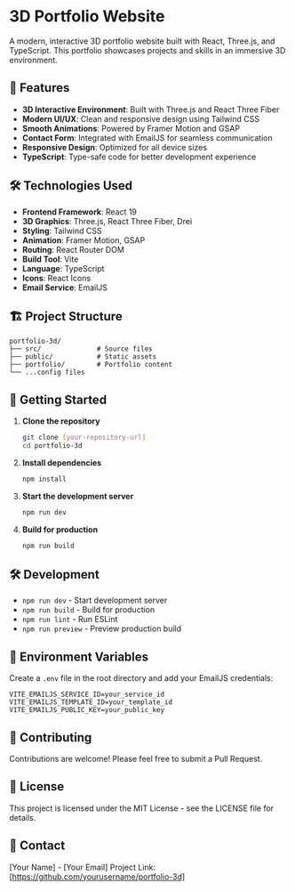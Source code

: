# 3D Portfolio Website

A modern, interactive 3D portfolio website built with React, Three.js, and TypeScript. This portfolio showcases projects and skills in an immersive 3D environment.

## 🚀 Features

- **3D Interactive Environment**: Built with Three.js and React Three Fiber
- **Modern UI/UX**: Clean and responsive design using Tailwind CSS
- **Smooth Animations**: Powered by Framer Motion and GSAP
- **Contact Form**: Integrated with EmailJS for seamless communication
- **Responsive Design**: Optimized for all device sizes
- **TypeScript**: Type-safe code for better development experience

## 🛠️ Technologies Used

- **Frontend Framework**: React 19
- **3D Graphics**: Three.js, React Three Fiber, Drei
- **Styling**: Tailwind CSS
- **Animation**: Framer Motion, GSAP
- **Routing**: React Router DOM
- **Build Tool**: Vite
- **Language**: TypeScript
- **Icons**: React Icons
- **Email Service**: EmailJS

## 🏗️ Project Structure

```
portfolio-3d/
├── src/              # Source files
├── public/           # Static assets
├── portfolio/        # Portfolio content
└── ...config files
```

## 🚀 Getting Started

1. **Clone the repository**
   ```bash
   git clone [your-repository-url]
   cd portfolio-3d
   ```

2. **Install dependencies**
   ```bash
   npm install
   ```

3. **Start the development server**
   ```bash
   npm run dev
   ```

4. **Build for production**
   ```bash
   npm run build
   ```

## 🛠️ Development

- `npm run dev` - Start development server
- `npm run build` - Build for production
- `npm run lint` - Run ESLint
- `npm run preview` - Preview production build

## 📝 Environment Variables

Create a `.env` file in the root directory and add your EmailJS credentials:

```env
VITE_EMAILJS_SERVICE_ID=your_service_id
VITE_EMAILJS_TEMPLATE_ID=your_template_id
VITE_EMAILJS_PUBLIC_KEY=your_public_key
```

## 🤝 Contributing

Contributions are welcome! Please feel free to submit a Pull Request.

## 📄 License

This project is licensed under the MIT License - see the LICENSE file for details.

## 👤 Contact

[Your Name] - [Your Email]
Project Link: [https://github.com/yourusername/portfolio-3d]

